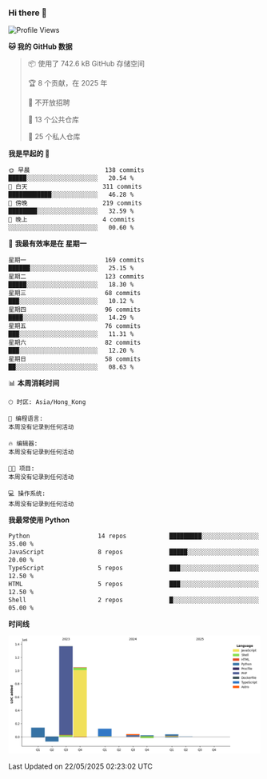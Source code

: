 ### Hi there 👋

<!--
**Mrzqd/Mrzqd** is a ✨ _special_ ✨ repository because its `README.md` (this file) appears on your GitHub profile.

Here are some ideas to get you started:

- 🔭 I’m currently working on ...
- 🌱 I’m currently learning ...
- 👯 I’m looking to collaborate on ...
- 🤔 I’m looking for help with ...
- 💬 Ask me about ...
- 📫 How to reach me: ...
- 😄 Pronouns: ...
- ⚡ Fun fact: ...
-->
<!--START_SECTION:waka-->
![Profile Views](http://img.shields.io/badge/%E4%B8%AA%E4%BA%BA%E8%B5%84%E6%96%99%E8%A7%82%E7%9C%8B%E6%AC%A1%E6%95%B0-3-blue)

**🐱 我的 GitHub 数据** 

> 📦  使用了 742.6 kB GitHub 存储空间 
 > 
> 🏆 8 个贡献，在 2025 年
 > 
> 🚫 不开放招聘
 > 
> 📜 13 个公共仓库 
 > 
> 🔑 25 个私人仓库 
 > 
**我是早起的 🐤** 

```text
🌞 早晨                     138 commits         █████░░░░░░░░░░░░░░░░░░░░   20.54 % 
🌆 白天                     311 commits         ████████████░░░░░░░░░░░░░   46.28 % 
🌃 傍晚                     219 commits         ████████░░░░░░░░░░░░░░░░░   32.59 % 
🌙 晚上                     4 commits           ░░░░░░░░░░░░░░░░░░░░░░░░░   00.60 % 
```
📅 **我最有效率是在 星期一** 

```text
星期一                      169 commits         ██████░░░░░░░░░░░░░░░░░░░   25.15 % 
星期二                      123 commits         █████░░░░░░░░░░░░░░░░░░░░   18.30 % 
星期三                      68 commits          ███░░░░░░░░░░░░░░░░░░░░░░   10.12 % 
星期四                      96 commits          ████░░░░░░░░░░░░░░░░░░░░░   14.29 % 
星期五                      76 commits          ███░░░░░░░░░░░░░░░░░░░░░░   11.31 % 
星期六                      82 commits          ███░░░░░░░░░░░░░░░░░░░░░░   12.20 % 
星期日                      58 commits          ██░░░░░░░░░░░░░░░░░░░░░░░   08.63 % 
```


📊 **本周消耗时间** 

```text
🕑︎ 时区: Asia/Hong_Kong

💬 编程语言: 
本周没有记录到任何活动

🔥 编辑器: 
本周没有记录到任何活动

🐱‍💻 项目: 
本周没有记录到任何活动

💻 操作系统: 
本周没有记录到任何活动
```

**我最常使用 Python** 

```text
Python                   14 repos            █████████░░░░░░░░░░░░░░░░   35.00 % 
JavaScript               8 repos             █████░░░░░░░░░░░░░░░░░░░░   20.00 % 
TypeScript               5 repos             ███░░░░░░░░░░░░░░░░░░░░░░   12.50 % 
HTML                     5 repos             ███░░░░░░░░░░░░░░░░░░░░░░   12.50 % 
Shell                    2 repos             █░░░░░░░░░░░░░░░░░░░░░░░░   05.00 % 
```



**时间线**

![Lines of Code chart](https://raw.githubusercontent.com/Mrzqd/Mrzqd/main/assets/bar_graph.png)


 Last Updated on 22/05/2025 02:23:02 UTC
<!--END_SECTION:waka-->
